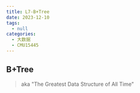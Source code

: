 ```yaml
---
title: L7-B+Tree
date: 2023-12-10
tags: 
  - null
categories: 
  - 大数据
  - CMU15445
---
```


## B+Tree

> aka  "The Greatest  Data Structure  of All  Time"